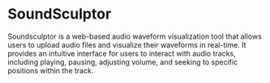 # SoundSculptor
Soundsculptor is a web-based audio waveform visualization tool that allows users to upload audio files and visualize their waveforms in real-time. It provides an intuitive interface for users to interact with audio tracks, including playing, pausing, adjusting volume, and seeking to specific positions within the track.

